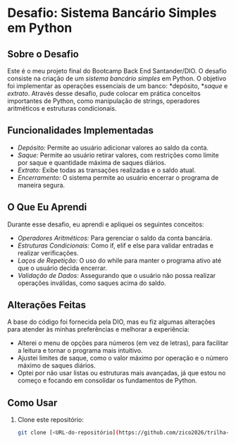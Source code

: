 # Desafio: Sistema Bancário Simples em Python

## Sobre o Desafio

Este é o meu projeto final do Bootcamp Back End Santander/DIO. O desafio consiste na criação de um *sistema bancário simples* em Python. O objetivo foi implementar as operações essenciais de um banco: *depósito, **saque* e *extrato*. Através desse desafio, pude colocar em prática conceitos importantes de Python, como manipulação de strings, operadores aritméticos e estruturas condicionais.

## Funcionalidades Implementadas

- *Depósito:* Permite ao usuário adicionar valores ao saldo da conta.
- *Saque:* Permite ao usuário retirar valores, com restrições como limite por saque e quantidade máxima de saques diários.
- *Extrato:* Exibe todas as transações realizadas e o saldo atual.
- *Encerramento:* O sistema permite ao usuário encerrar o programa de maneira segura.

## O Que Eu Aprendi

Durante esse desafio, eu aprendi e apliquei os seguintes conceitos:

- *Operadores Aritméticos:* Para gerenciar o saldo da conta bancária.
- *Estruturas Condicionais:* Como if, elif e else para validar entradas e realizar verificações.
- *Laços de Repetição:* O uso do while para manter o programa ativo até que o usuário decida encerrar.
- *Validação de Dados:* Assegurando que o usuário não possa realizar operações inválidas, como saques acima do saldo.

## Alterações Feitas

A base do código foi fornecida pela DIO, mas eu fiz algumas alterações para atender às minhas preferências e melhorar a experiência:

- Alterei o menu de opções para números (em vez de letras), para facilitar a leitura e tornar o programa mais intuitivo.
- Ajustei limites de saque, como o valor máximo por operação e o número máximo de saques diários.
- Optei por não usar listas ou estruturas mais avançadas, já que estou no começo e focando em consolidar os fundamentos de Python.

## Como Usar

1. Clone este repositório:
   ```bash
   git clone [<URL-do-repositório](https://github.com/zico2026/trilha-python-dio.git)>
